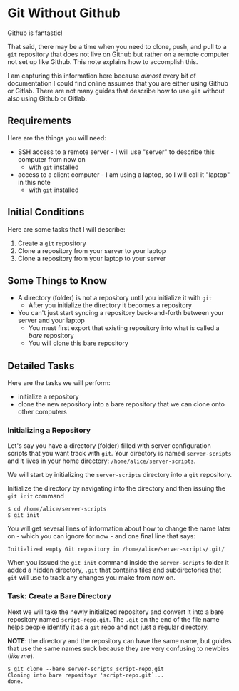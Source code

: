 # Git Without Github

Github is fantastic! 

That said, there may be a time when you need to clone, push, and pull to a `git` repository that does not live on Github but rather on a remote computer not set up like Github. This note explains how to accomplish this.

I am capturing this information here because _almost_ every bit of documentation I could find online assumes that you are either using Github or Gitlab. There are not many guides that describe how to use `git` without also using Github or Gitlab.

## Requirements

Here are the things you will need:

* SSH access to a remote server - I will use "server" to describe this computer from now on
    * with `git` installed
* access to a client computer - I am using a laptop, so I will call it "laptop" in this note
    * with `git` installed

## Initial Conditions

Here are some tasks that I will describe:

1. Create a `git` repository
1. Clone a repository from your server to your laptop
1. Clone a repository from your laptop to your server

## Some Things to Know

* A directory (folder) is not a repository until you initialize it with `git`
   * After you initialize the directory it becomes a repository
* You can't just start syncing a repository back-and-forth between your server and your laptop
   * You must first export that existing repository into what is called a _bare_ repository
   * You will clone this bare repository


## Detailed Tasks

Here are the tasks we will perform:

* initialize a repository
* clone the new repository into a bare repository that we can clone onto other computers

### Initializing a Repository

Let's say you have a directory (folder) filled with server configuration scripts that you want track with `git`. Your directory is named `server-scripts` and it lives in your home directory: `/home/alice/server-scripts`. 

We will start by initializing the `server-scripts` directory into a `git` repository. 

Initialize the directory by navigating into the directory and then issuing the `git init` command

    $ cd /home/alice/server-scripts
    $ git init
    
You will get several lines of information about how to change the name later on - which you can ignore for now - and one final line that says:

`Initialized empty Git repository in /home/alice/server-scripts/.git/`

When you issued the `git init` command inside the `server-scripts` folder it added a hidden directory, `.git` that contains files and subdirectories that `git` will use to track any changes you make from now on.

### Task: Create a Bare Directory

Next we will take the newly initialized repository and convert it into a bare repository named `script-repo.git`. The `.git` on the end of the file name helps people identify it as a `git` repo and not just a regular directory. 

**NOTE**: the directory and the repository can have the same name, but guides that use the same names suck because they are very confusing to newbies (_like me_).

    $ git clone --bare server-scripts script-repo.git
    Cloning into bare repositoyr 'script-repo.git`...
    done.
    
    
    
